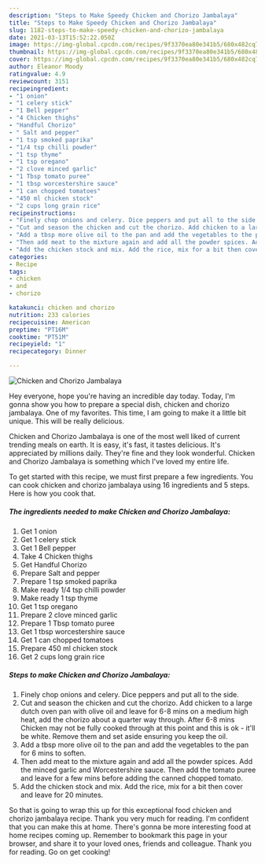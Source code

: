 ```yaml
---
description: "Steps to Make Speedy Chicken and Chorizo Jambalaya"
title: "Steps to Make Speedy Chicken and Chorizo Jambalaya"
slug: 1182-steps-to-make-speedy-chicken-and-chorizo-jambalaya
date: 2021-03-13T15:52:22.050Z
image: https://img-global.cpcdn.com/recipes/9f3370ea80e341b5/680x482cq70/chicken-and-chorizo-jambalaya-recipe-main-photo.jpg
thumbnail: https://img-global.cpcdn.com/recipes/9f3370ea80e341b5/680x482cq70/chicken-and-chorizo-jambalaya-recipe-main-photo.jpg
cover: https://img-global.cpcdn.com/recipes/9f3370ea80e341b5/680x482cq70/chicken-and-chorizo-jambalaya-recipe-main-photo.jpg
author: Eleanor Moody
ratingvalue: 4.9
reviewcount: 3151
recipeingredient:
- "1 onion"
- "1 celery stick"
- "1 Bell pepper"
- "4 Chicken thighs"
- "Handful Chorizo"
- " Salt and pepper"
- "1 tsp smoked paprika"
- "1/4 tsp chilli powder"
- "1 tsp thyme"
- "1 tsp oregano"
- "2 clove minced garlic"
- "1 Tbsp tomato puree"
- "1 tbsp worcestershire sauce"
- "1 can chopped tomatoes"
- "450 ml chicken stock"
- "2 cups long grain rice"
recipeinstructions:
- "Finely chop onions and celery. Dice peppers and put all to the side."
- "Cut and season the chicken and cut the chorizo. Add chicken to a large dutch oven pan with olive oil and leave for 6-8 mins on a medium high heat, add the chorizo about a quarter way through. After 6-8 mins Chicken may not be fully cooked through at this point and this is ok - it&#39;ll be white. Remove them and set aside ensuring you keep the oil."
- "Add a tbsp more olive oil to the pan and add the vegetables to the pan for 6 mins to soften."
- "Then add meat to the mixture again and add all the powder spices. Add the minced garlic and Worcestershire sauce. Then add the tomato puree and leave for a few mins before adding the canned chopped tomato."
- "Add the chicken stock and mix. Add the rice, mix for a bit then cover and leave for 20 minutes."
categories:
- Recipe
tags:
- chicken
- and
- chorizo

katakunci: chicken and chorizo 
nutrition: 233 calories
recipecuisine: American
preptime: "PT16M"
cooktime: "PT51M"
recipeyield: "1"
recipecategory: Dinner

---
```



![Chicken and Chorizo Jambalaya](https://img-global.cpcdn.com/recipes/9f3370ea80e341b5/680x482cq70/chicken-and-chorizo-jambalaya-recipe-main-photo.jpg)

Hey everyone, hope you're having an incredible day today. Today, I'm gonna show you how to prepare a special dish, chicken and chorizo jambalaya. One of my favorites. This time, I am going to make it a little bit unique. This will be really delicious.



Chicken and Chorizo Jambalaya is one of the most well liked of current trending meals on earth. It is easy, it's fast, it tastes delicious. It's appreciated by millions daily. They're fine and they look wonderful. Chicken and Chorizo Jambalaya is something which I've loved my entire life.


To get started with this recipe, we must first prepare a few ingredients. You can cook chicken and chorizo jambalaya using 16 ingredients and 5 steps. Here is how you cook that.

<!--inarticleads1-->

##### The ingredients needed to make Chicken and Chorizo Jambalaya:

1. Get 1 onion
1. Get 1 celery stick
1. Get 1 Bell pepper
1. Take 4 Chicken thighs
1. Get Handful Chorizo
1. Prepare  Salt and pepper
1. Prepare 1 tsp smoked paprika
1. Make ready 1/4 tsp chilli powder
1. Make ready 1 tsp thyme
1. Get 1 tsp oregano
1. Prepare 2 clove minced garlic
1. Prepare 1 Tbsp tomato puree
1. Get 1 tbsp worcestershire sauce
1. Get 1 can chopped tomatoes
1. Prepare 450 ml chicken stock
1. Get 2 cups long grain rice




<!--inarticleads2-->

##### Steps to make Chicken and Chorizo Jambalaya:

1. Finely chop onions and celery. Dice peppers and put all to the side.
1. Cut and season the chicken and cut the chorizo. Add chicken to a large dutch oven pan with olive oil and leave for 6-8 mins on a medium high heat, add the chorizo about a quarter way through. After 6-8 mins Chicken may not be fully cooked through at this point and this is ok - it&#39;ll be white. Remove them and set aside ensuring you keep the oil.
1. Add a tbsp more olive oil to the pan and add the vegetables to the pan for 6 mins to soften.
1. Then add meat to the mixture again and add all the powder spices. Add the minced garlic and Worcestershire sauce. Then add the tomato puree and leave for a few mins before adding the canned chopped tomato.
1. Add the chicken stock and mix. Add the rice, mix for a bit then cover and leave for 20 minutes.




So that is going to wrap this up for this exceptional food chicken and chorizo jambalaya recipe. Thank you very much for reading. I'm confident that you can make this at home. There's gonna be more interesting food at home recipes coming up. Remember to bookmark this page in your browser, and share it to your loved ones, friends and colleague. Thank you for reading. Go on get cooking!
